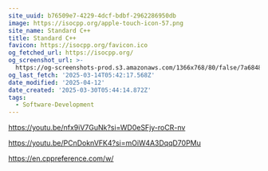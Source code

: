 ```yaml
---
site_uuid: b76509e7-4229-4dcf-bdbf-2962286950db
image: https://isocpp.org/apple-touch-icon-57.png
site_name: Standard C++
title: Standard C++
favicon: https://isocpp.org/favicon.ico
og_fetched_url: https://isocpp.org/
og_screenshot_url: >-
  https://og-screenshots-prod.s3.amazonaws.com/1366x768/80/false/7a6848a039365a86f6f6f8b87b846aee3184bce090e9120ea782ece440ef3b69.jpeg
og_last_fetch: '2025-03-14T05:42:17.568Z'
date_modified: '2025-04-12'
date_created: '2025-03-30T05:44:14.872Z'
tags:
  - Software-Development
---
```









https://youtu.be/nfx9iV7GuNk?si=WD0eSFjy-roCR-nv


https://youtu.be/PCnDoknVFK4?si=mOiW4A3DqqD70PMu


https://en.cppreference.com/w/

